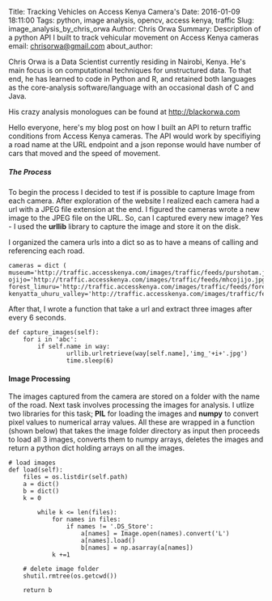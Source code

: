 
Title: Tracking Vehicles on Access Kenya Camera's
Date: 2016-01-09 18:11:00
Tags: python, image analysis, opencv, access kenya, traffic
Slug: image_analysis_by_chris_orwa
Author: Chris Orwa
Summary: Description of a python API I built to track vehicular movement on Access Kenya cameras
email: chrisorwa@gmail.com
about_author: <p> Chris Orwa is a Data Scientist currently residing in Nairobi, Kenya. He's main focus is on computational techniques for unstructured data. To that end, he has learned to code in Python and R, and retained both languages as the core-analysis software/language with an occasional dash of C and Java. </p><p>His crazy analysis monologues can be found at <a href="http://blackorwa.com" target="_blank">http://blackorwa.com </a></p>

Hello everyone, here's my blog post on how I built an API to return traffic conditions from Access Kenya cameras. The API would work by specifiying a road name at the URL endpoint and a json reponse would have number of cars that moved and the speed of movement. 

##### The Process
To begin the process I decided to test if is possible to capture Image from each camera. After exploration of the website I realized each camera had a url with a JPEG file extension at the end. I figured the cameras wrote a new image to the JPEG file on the URL. So, can I captured every new image? Yes - I used the **urllib** library to capture the image and store it on the disk.

I organized the camera urls into a dict so as to have a means of calling and referencing each road.

    cameras = dict (
    museum='http://traffic.accesskenya.com/images/traffic/feeds/purshotam.jpg',
    ojijo='http://traffic.accesskenya.com/images/traffic/feeds/mhcojijo.jpg',
    forest_limuru='http://traffic.accesskenya.com/images/traffic/feeds/forestlimuru.jpg?',
    kenyatta_uhuru_valley='http://traffic.accesskenya.com/images/traffic/feeds/barclaysplaza.jpg',)
    
After that, I wrote a function that take a url and extract three images after every 6 seconds.

    def capture_images(self):
        for i in 'abc':
            if self.name in way:
                    urllib.urlretrieve(way[self.name],'img_'+i+'.jpg')
                    time.sleep(6)

#### Image Processing
The images captured from the camera are stored on a folder with the name of the road. Next task involves processing the images for analysis. I utlize two libraries for this task; **PIL** for loading the images and **numpy** to convert pixel values to numerical array values. All these are wrapped in a function (shown below) that takes the image folder directory as input then proceeds to load all 3 images, converts them to numpy arrays, deletes the images and return a python dict holding arrays on all the images.

    # load images
    def load(self):
        files = os.listdir(self.path)
        a = dict()
        b = dict()
        k = 0

            while k <= len(files):
                for names in files:
                    if names != '.DS_Store':
                        a[names] = Image.open(names).convert('L')
                        a[names].load()
                        b[names] = np.asarray(a[names])     
                k +=1

        # delete image folder
        shutil.rmtree(os.getcwd())
            
        return b
